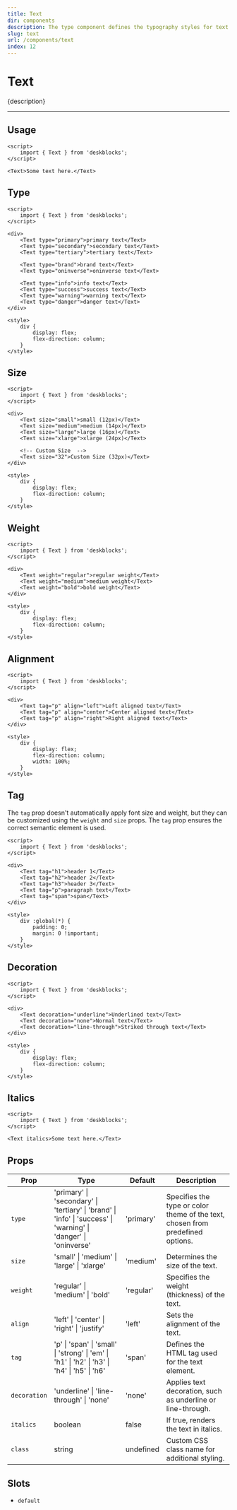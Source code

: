 ```yaml
---
title: Text
dir: components
description: The type component defines the typography styles for text elements, ensuring consistent and readable text throughout the interface.
slug: text
url: /components/text
index: 12
---
```


<script>
  import 'deskblocks/globalStyles';
</script>

# Text

{description}

---

## Usage

<!-- Import `Avatar` component from deskblocks. -->

```svelte example
<script>
	import { Text } from 'deskblocks';
</script>

<Text>Some text here.</Text>
```

## Type

```svelte example hideScript hideStyle
<script>
	import { Text } from 'deskblocks';
</script>

<div>
	<Text type="primary">primary text</Text>
	<Text type="secondary">secondary text</Text>
	<Text type="tertiary">tertiary text</Text>

	<Text type="brand">brand text</Text>
	<Text type="oninverse">oninverse text</Text>

	<Text type="info">info text</Text>
	<Text type="success">success text</Text>
	<Text type="warning">warning text</Text>
	<Text type="danger">danger text</Text>
</div>

<style>
	div {
		display: flex;
		flex-direction: column;
	}
</style>
```

## Size

```svelte example hideScript hideStyle
<script>
	import { Text } from 'deskblocks';
</script>

<div>
	<Text size="small">small (12px)</Text>
	<Text size="medium">medium (14px)</Text>
	<Text size="large">large (16px)</Text>
	<Text size="xlarge">xlarge (24px)</Text>

	<!-- Custom Size  -->
	<Text size="32">Custom Size (32px)</Text>
</div>

<style>
	div {
		display: flex;
		flex-direction: column;
	}
</style>
```

## Weight

```svelte example hideScript hideStyle
<script>
	import { Text } from 'deskblocks';
</script>

<div>
	<Text weight="regular">regular weight</Text>
	<Text weight="medium">medium weight</Text>
	<Text weight="bold">bold weight</Text>
</div>

<style>
	div {
		display: flex;
		flex-direction: column;
	}
</style>
```

## Alignment

```svelte example hideScript hideStyle
<script>
	import { Text } from 'deskblocks';
</script>

<div>
	<Text tag="p" align="left">Left aligned text</Text>
	<Text tag="p" align="center">Center aligned text</Text>
	<Text tag="p" align="right">Right aligned text</Text>
</div>

<style>
	div {
		display: flex;
		flex-direction: column;
		width: 100%;
	}
</style>
```

## Tag
The `tag` prop doesn't automatically apply font size and weight, but they can be customized using the `weight` and `size` props. The `tag` prop ensures the correct semantic element is used.



```svelte example hideScript hideStyle
<script>
	import { Text } from 'deskblocks';
</script>

<div>
	<Text tag="h1">header 1</Text>
	<Text tag="h2">header 2</Text>
	<Text tag="h3">header 3</Text>
	<Text tag="p">paragraph text</Text>
	<Text tag="span">span</Text>
</div>

<style>
	div :global(*) {
		padding: 0;
		margin: 0 !important;
	}
</style>
```

## Decoration

```svelte example hideScript hideStyle
<script>
	import { Text } from 'deskblocks';
</script>

<div>
	<Text decoration="underline">Underlined text</Text>
	<Text decoration="none">Normal text</Text>
	<Text decoration="line-through">Striked through text</Text>
</div>

<style>
	div {
		display: flex;
		flex-direction: column;
	}
</style>
```

## Italics

```svelte example hideScript hideStyle
<script>
	import { Text } from 'deskblocks';
</script>

<Text italics>Some text here.</Text>
```

## Props

| Prop         | Type                                                                                                             | Default   | Description                                                                    |
| ------------ | ---------------------------------------------------------------------------------------------------------------- | --------- | ------------------------------------------------------------------------------ |
| `type`       | 'primary' \| 'secondary' \| 'tertiary' \| 'brand' \| 'info' \| 'success' \| 'warning' \| 'danger' \| 'oninverse' | 'primary' | Specifies the type or color theme of the text, chosen from predefined options. |
| `size`       | 'small' \| 'medium' \| 'large' \| 'xlarge'                                                                       | 'medium'  | Determines the size of the text.                                               |
| `weight`     | 'regular' \| 'medium' \| 'bold'                                                                                  | 'regular' | Specifies the weight (thickness) of the text.                                  |
| `align`      | 'left' \| 'center' \| 'right' \| 'justify'                                                                       | 'left'    | Sets the alignment of the text.                                                |
| `tag`        | 'p' \| 'span' \| 'small' \| 'strong' \| 'em' \| 'h1' \| 'h2' \| 'h3' \| 'h4' \| 'h5' \| 'h6'                     | 'span'    | Defines the HTML tag used for the text element.                                |
| `decoration` | 'underline' \| 'line-through' \| 'none'                                                                          | 'none'    | Applies text decoration, such as underline or line-through.                    |
| `italics`    | boolean                                                                                                          | false     | If true, renders the text in italics.                                          |
| `class`      | string                                                                                                           | undefined | Custom CSS class name for additional styling.                                  |

## Slots

- `default`

